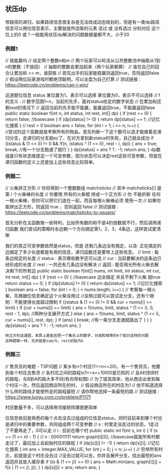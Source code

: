 ## 状压dp
带路径的递归，如果路径信息很复杂是无法改成动态规划的，但是有一类dp路径信息可以用位信息表示，主要就是所选取的元素 选过 或 没有选过 分别对应 这个位上的0 或 1
一般能用状压dp解决的问题数据量都不大，小于20

### 例题1
// 我能赢吗
// 给定两个整数n和m
// 两个玩家可以轮流从公共整数池中抽取从1到n的整数（不放回）
// 抽取的整数会累加起来（两个玩家都算）
// 谁在自己的回合让累加和 >= m，谁获胜
// 若先出手的玩家能稳赢则返回true，否则返回false
// 假设两位玩家游戏时都绝顶聪明，可以全盘为自己打算
// 测试链接 : https://leetcode.cn/problems/can-i-win/

这道题位信息 status 某位置为1，表示可以选择   某位置为0，表示不可以选择
// f的含义 :
// 数字范围1~n，当前的先手，面对status给定的数字状态
// 在累加和还剩rest的情况下
// 返回当前的先手能不能赢，能赢返回true，不能赢返回false
public static boolean f(int n, int status, int rest, int[] dp) {
    if (rest <= 0) {
        return false;     //basecase
    }
    if (dp[status] != 0) {
        return dp[status] == 1;  //记忆化搜索
    }
    // rest > 0
    boolean ans = false;
    for (int i = 1; i <= n; i++) {   
        //尝试的这个函数就是考察所有的物品，首先判断一下这个数可以选才能接着走递归分支，走递归的分支就ez了，在对方拿到新status时失败，自己就会成功
        if ((status & (1 << i)) != 0 && !f(n, (status ^ (1 << i)), rest - i, dp)) {
            ans = true;
            break;  //有一个分支跑通了就行
        }
    }
    dp[status] = ans ? 1 : -1;
    return ans;
}
dp数组是只有状态维度这一个可变参数，因为状态可以决定rest这些可变参数，但是在递归函数的定义上还是加上这些信息比较简单。

### 例题二
// 火柴拼正方形
// 你将得到一个整数数组 matchsticks
// 其中 matchsticks[i] 是第 i 个火柴棒的长度
// 你要用 所有的火柴棍 拼成一个正方形
// 你 不能折断 任何一根火柴棒，但你可以把它们连在一起，而且每根火柴棒必须 使用一次
// 如果你能拼出正方形，则返回 true ，否则返回 false
// 测试链接 : https://leetcode.cn/problems/matchsticks-to-square/

首先分析在主函数做一些特判，比如所有数的和不是4的倍数就不行，然后调用递归函数
我们尝试的策略时永远朝一个方向搞定第1，2，3，4条边，这样尝试更清晰

我们的真正可变参数依然是status，但是 还剩几条边没有搞定，以及· 正在搞定的边搞定了多少长度都是有用的信息，递归函数还是要带上这些信息。
// limit : 每条边规定的长度
// status : 表示哪些数字还可以选
// cur : 当前要解决的这条边已经形成的长度
// rest : 一共还有几条边没有解决
// 返回 : 能否用光所有火柴去解决剩下的所有边
public static boolean f(int[] nums, int limit, int status, int cur, int rest, int[] dp) {
		if (rest == 0) {  //basecase 边全搞定 并且不剩下火柴 就true
			return status == 0;
		}
		if (dp[status] != 0) {
			return dp[status] == 1;  //记忆化搜索
		}
		boolean ans = false;
		for (int i = 0; i < nums.length; i++) {
			// 考察每一根火柴，先根据位信息确定这个火柴没用过
			//没用过就可以尝试走分支，还有个限制：不能使得长度超过限制
			if ((status & (1 << i)) != 0 && cur + nums[i] <= limit) {
				if (cur + nums[i] == limit) {
					ans = f(nums, limit, status ^ (1 << i), 0, rest - 1, dp);       //两种分支展开方式
				} else {
					ans = f(nums, limit, status ^ (1 << i), cur + nums[i], rest, dp);
				}
				if (ans) {
					break;    //有一条分支走通就跳出了
				}
			}
		}
		dp[status] = ans ? 1 : -1;
		return ans;
	}
	
	
	拼正方形这道题，本质上是能否把一个集合上的数字，分成和相等的k个部分这样的问题
	这种题都一样，无非就是sum/k，rest初始为k
	
### 例题三
// 售货员的难题 - TSP问题
// 某乡有n个村庄(1<=n<=20)，有一个售货员，他要到各个村庄去售货
// 各村庄之间的路程s(1<=s<=1000)是已知的
// 且A村到B村的路程，与B到A的路大多不同(有向带权图)
// 为了提高效率，他从商店出发到每个村庄一次，然后返回商店所在的村，
// 假设商店所在的村庄为1
// 他不知道选择什么样的路线才能使所走的路程最短
// 请你帮他选择一条最短的路
// 测试链接 : https://www.luogu.com.cn/problem/P1171

村庄数量不多，可以选择用邻接矩阵建图更简单

位信息依旧是熟悉的每个点去没去过组成的位信息status，同时目前来到哪个村也是递归中的重要参数，共同组成两个可变参数
// s : 村里走没走过的状态，1走过了不要再走了，0可以走
// i : 目前在哪个村
public static int f(int s, int i) {
    if (s == (1 << n) - 1) {
        // n : 000011111
        return graph[i][0];   //basecase就是所有村都走过了，最后加上会起始村庄的路程
    }
    if (dp[s][i] != -1) {
        return dp[s][i];    //记忆化搜索
    }
    int ans = Integer.MAX_VALUE;
    for (int j = 0; j < n; j++) {
        // 穷举所有村庄，前提是这个村庄没去过
        //没去过就可以去，你并且展开分支，找出最短的ans返回并且放入缓存表
        if ((s & (1 << j)) == 0) {
            ans = Math.min(ans, graph[i][j] + f(s | (1 << j), j));
        }
    }
    dp[s][i] = ans;
    return ans;
}
